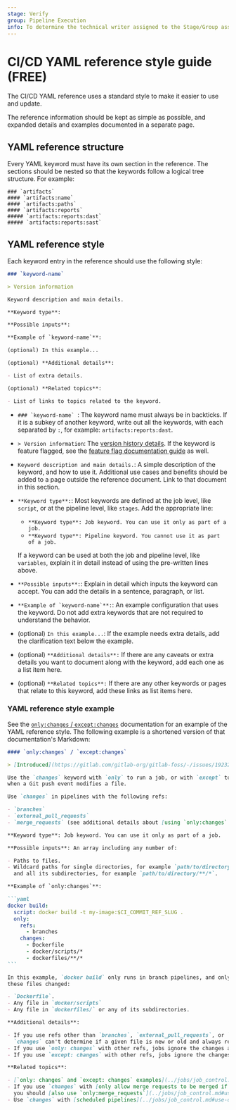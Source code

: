 ```yaml
---
stage: Verify
group: Pipeline Execution
info: To determine the technical writer assigned to the Stage/Group associated with this page, see https://about.gitlab.com/handbook/engineering/ux/technical-writing/#assignments
---
```


# CI/CD YAML reference style guide **(FREE)**

The CI/CD YAML reference uses a standard style to make it easier to use and update.

The reference information should be kept as simple as possible, and expanded details
and examples documented in a separate page.

## YAML reference structure

Every YAML keyword must have its own section in the reference. The sections should
be nested so that the keywords follow a logical tree structure. For example:

```plaintext
### `artifacts`
#### `artifacts:name`
#### `artifacts:paths`
#### `artifacts:reports`
##### `artifacts:reports:dast`
##### `artifacts:reports:sast`
```

## YAML reference style

Each keyword entry in the reference should use the following style:

````markdown
### `keyword-name`

> Version information

Keyword description and main details.

**Keyword type**:

**Possible inputs**:

**Example of `keyword-name`**:

(optional) In this example...

(optional) **Additional details**:

- List of extra details.

(optional) **Related topics**:

- List of links to topics related to the keyword.
````

- ``### `keyword-name` ``: The keyword name must always be in backticks.
  If it is a subkey of another keyword, write out all the keywords, with each separated
  by `:`, for example: `artifacts:reports:dast`.

- ``> Version information``: The [version history details](../documentation/styleguide/index.md#version-text-in-the-version-history).
  If the keyword is feature flagged, see the [feature flag documentation guide](../documentation/feature_flags.md)
  as well.

- `Keyword description and main details.`: A simple description of the keyword, and
  how to use it. Additional use cases and benefits should be added to a page outside
  the reference document. Link to that document in this section.

- `**Keyword type**:`: Most keywords are defined at the job level, like `script`,
  or at the pipeline level, like `stages`. Add the appropriate line:

  - `**Keyword type**: Job keyword. You can use it only as part of a job.`
  - `**Keyword type**: Pipeline keyword. You cannot use it as part of a job.`

  If a keyword can be used at both the job and pipeline level, like `variables`,
  explain it in detail instead of using the pre-written lines above.

- `**Possible inputs**:`: Explain in detail which inputs the keyword can accept.
  You can add the details in a sentence, paragraph, or list.

- ``**Example of `keyword-name`**:``: An example configuration that uses the keyword.
  Do not add extra keywords that are not required to understand the behavior.

- (optional) `In this example...`: If the example needs extra details,
  add the clarification text below the example.

- (optional) `**Additional details**:` If there are any caveats or extra details you
  want to document along with the keyword, add each one as a list item here.

- (optional) `**Related topics**:` If there are any other keywords or pages that
  relate to this keyword, add these links as list items here.

### YAML reference style example

See the [`only:changes` / `except:changes`](../../ci/yaml/README.md#onlychanges--exceptchanges)
documentation for an example of the YAML reference style. The following example is a
shortened version of that documentation's Markdown:

````markdown
#### `only:changes` / `except:changes`

> [Introduced](https://gitlab.com/gitlab-org/gitlab-foss/-/issues/19232) in GitLab 11.4.

Use the `changes` keyword with `only` to run a job, or with `except` to skip a job,
when a Git push event modifies a file.

Use `changes` in pipelines with the following refs:

- `branches`
- `external_pull_requests`
- `merge_requests` (see additional details about [using `only:changes` with pipelines for merge requests](../jobs/job_control.md#use-onlychanges-with-pipelines-for-merge-requests))

**Keyword type**: Job keyword. You can use it only as part of a job.

**Possible inputs**: An array including any number of:

- Paths to files.
- Wildcard paths for single directories, for example `path/to/directory/*`, or a directory
  and all its subdirectories, for example `path/to/directory/**/*`.

**Example of `only:changes`**:

```yaml
docker build:
  script: docker build -t my-image:$CI_COMMIT_REF_SLUG .
  only:
    refs:
      - branches
    changes:
      - Dockerfile
      - docker/scripts/*
      - dockerfiles/**/*
```

In this example, `docker build` only runs in branch pipelines, and only if at least one of
these files changed:

- `Dockerfile`.
- Any file in `docker/scripts`
- Any file in `dockerfiles/` or any of its subdirectories.

**Additional details**:

- If you use refs other than `branches`, `external_pull_requests`, or `merge_requests`,
  `changes` can't determine if a given file is new or old and always returns `true`.
- If you use `only: changes` with other refs, jobs ignore the changes and always run.
- If you use `except: changes` with other refs, jobs ignore the changes and never run.

**Related topics**:

- [`only: changes` and `except: changes` examples](../jobs/job_control.md#onlychanges--exceptchanges-examples).
- If you use `changes` with [only allow merge requests to be merged if the pipeline succeeds](../../user/project/merge_requests/merge_when_pipeline_succeeds.md#only-allow-merge-requests-to-be-merged-if-the-pipeline-succeeds),
  you should [also use `only:merge_requests`](../jobs/job_control.md#use-onlychanges-with-pipelines-for-merge-requests).
- Use `changes` with [scheduled pipelines](../jobs/job_control.md#use-onlychanges-with-scheduled-pipelines).
````
